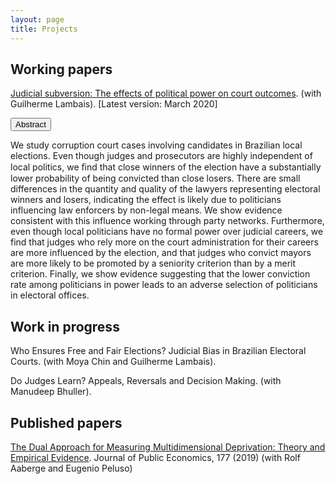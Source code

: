 ```yaml
---
layout: page
title: Projects
---
```


## Working papers

[Judicial subversion: The effects of political power on court outcomes](https://github.com/gbrlambais/papers/blob/master/judicial_subervsion.pdf). (with Guilherme Lambais). [Latest version: March 2020]

<button class="collapsible" id="subversion">Abstract</button>

<div class="content" id="subversiondata" markdown="1">
 We study corruption court cases involving candidates in Brazilian local elections. Even though judges and prosecutors are highly independent of local politics, we ﬁnd that close winners of the election have a substantially lower probability of being convicted than close losers. There are small differences in the quantity and quality of the lawyers representing electoral winners and losers, indicating the effect is likely due to politicians influencing law enforcers by non-legal means. We show evidence consistent with this influence working through party networks. Furthermore, even though local politicians have no formal power over judicial careers, we find that judges who rely more on the court administration for their careers are more influenced by the election, and that judges who convict mayors are more likely to be promoted by a seniority criterion than by a merit criterion. Finally, we show evidence suggesting that the lower conviction rate among politicians in power leads to an adverse selection of politicians in electoral offices.
</div>

## Work in progress

Who Ensures Free and Fair Elections? Judicial Bias in Brazilian Electoral Courts. (with Moya Chin and Guilherme Lambais).

Do Judges Learn? Appeals, Reversals and Decision Making. (with Manudeep Bhuller).

## Published papers

[The Dual Approach for Measuring Multidimensional Deprivation: Theory and Empirical Evidence](https://www.sciencedirect.com/science/article/pii/S004727271930088X). Journal of Public Economics, 177 (2019) (with Rolf Aaberge and Eugenio Peluso)
